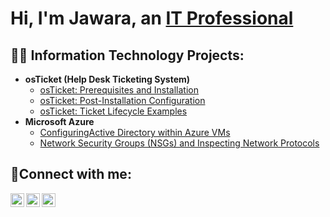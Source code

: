 <h1>Hi, I'm Jawara, an <a href="https://linkedin.com/in/jawara-durrette-rhodes-3811a22a5/">IT Professional</a></h1>

<h2>👨‍💻 Information Technology Projects:</h2>

- <b>osTicket (Help Desk Ticketing System)</b>
  - [osTicket: Prerequisites and Installation](https://github.com/jawaradurrette/osticket-prereqs)
  - [osTicket: Post-Installation Configuration](https://github.com/jawaradurrette/post-install-config)
  - [osTicket: Ticket Lifecycle Examples](https://github.com/jawaradurrette/ticket-lifecycle)
- <b>Microsoft Azure</b>
  - [ConfiguringActive Directory within Azure VMs](https://github.com/jawaradurrette/configure-ad)
  - [Network Security Groups (NSGs) and Inspecting Network Protocols](https://github.com/jawaradurrette/azure-network-protocols)

<h2>🤳Connect with me:</h2>

[<img align="left" alt="Josh | Twitter" width="22px" src="https://cdn.jsdelivr.net/npm/simple-icons@v3/icons/twitter.svg" />][twitter]
[<img align="left" alt="Josh | LinkedIn" width="22px" src="https://cdn.jsdelivr.net/npm/simple-icons@v3/icons/linkedin.svg" />][linkedin]
[<img align="left" alt="Josh | Instagram" width="22px" src="https://cdn.jsdelivr.net/npm/simple-icons@v3/icons/instagram.svg" />][instagram]

[twitter]: https://twitter.com/Josh
[instagram]: https://www.instagram.com/Josh
[linkedin]: https://linkedin.com/in/Josh
